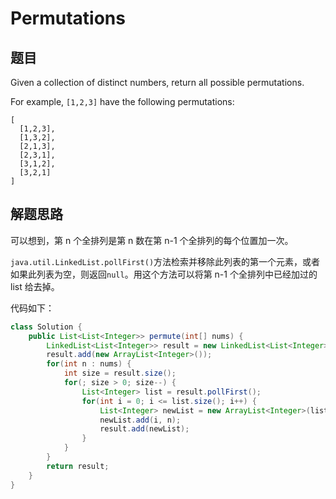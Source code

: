 # Permutations

## 题目

Given a collection of distinct numbers, return all possible permutations.

For example,
`[1,2,3]` have the following permutations:

```
[
  [1,2,3],
  [1,3,2],
  [2,1,3],
  [2,3,1],
  [3,1,2],
  [3,2,1]
]
```

## 解题思路

可以想到，第 n 个全排列是第 n 数在第 n-1 个全排列的每个位置加一次。

`java.util.LinkedList.pollFirst()`方法检索并移除此列表的第一个元素，或者如果此列表为空，则返回`null`。用这个方法可以将第 n-1 个全排列中已经加过的 list 给去掉。

代码如下：

```java
class Solution {
    public List<List<Integer>> permute(int[] nums) {
        LinkedList<List<Integer>> result = new LinkedList<List<Integer>>();
        result.add(new ArrayList<Integer>());
        for(int n : nums) {
            int size = result.size();
            for(; size > 0; size--) {
                List<Integer> list = result.pollFirst();
                for(int i = 0; i <= list.size(); i++) {
                    List<Integer> newList = new ArrayList<Integer>(list);
                    newList.add(i, n);
                    result.add(newList);
                }
            }
        }
        return result;
    }
}
```